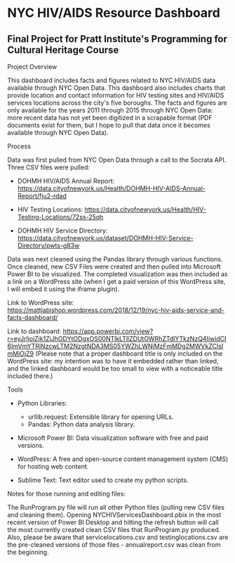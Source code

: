 # NYC HIV/AIDS Resource Dashboard
## Final Project for Pratt Institute's Programming for Cultural Heritage Course

Project Overview

This dashboard includes facts and figures related to NYC HIV/AIDS data available through NYC Open Data. This dashboard also includes charts that provide location and contact information for HIV testing sites and HIV/AIDS services locations across the city's five boroughs. The facts and figures are only available for the years 2011 through 2015 through NYC Open Data: more recent data has not yet been digitized in a scrapable format (PDF documents exist for them, but I hope to pull that data once it becomes available through NYC Open Data).


Process

Data was first pulled from NYC Open Data through a call to the Socrata API. Three CSV files were pulled:

- DOHMH HIV/AIDS Annual Report: https://data.cityofnewyork.us/Health/DOHMH-HIV-AIDS-Annual-Report/fju2-rdad

- HIV Testing Locations: https://data.cityofnewyork.us/Health/HIV-Testing-Locations/72ss-25qh

- DOHMH HIV Service Directory: https://data.cityofnewyork.us/dataset/DOHMH-HIV-Service-Directory/pwts-g83w

Data was next cleaned using the Pandas library through various functions. Once cleaned, new CSV Files were created and then pulled into Microsoft Power BI to be visualized. The completed visualization was then included as a link on a WordPress site (when I get a paid version of this WordPress site, I will embed it using the iframe plugin).

Link to WordPress site: https://mattjabishop.wordpress.com/2018/12/19/nyc-hiv-aids-service-and-facts-dashboard/

Link to dashboard: https://app.powerbi.com/view?r=eyJrIjoiZjk1ZjJhODYtODgxOS00NTlkLTllZDUtOWRhZTdlYTkzNzQ4IiwidCI6ImVmYTRjNzcwLTM2NzgtNDA3MS05YWZhLWNjMzFmMDg2MWVkZCIsImMiOjZ9
(Please note that a proper dashboard title is only included on the WordPress site: my intention was to have it embedded rather than linked, and the linked dashboard would be too small to view with a noticeable title included there.)


Tools

- Python Libraries:
	- urllib.request: Extensible library for opening URLs.
	- Pandas: Python data analysis library.

- Microsoft Power BI: Data visualization software with free and paid versions.

- WordPress: A free and open-source content management system (CMS) for hosting web content.

- Sublime Text: Text editor used to create my python scripts.


Notes for those running and editing files:

The RunProgram.py file will run all other Python files (pulling new CSV files and cleaning them). Opening NYCHIVServicesDashboard.pbix in the most recent version of Power BI Desktop and hitting the refresh button will call the most currently created clean CSV files that RunProgram.py produced. Also, please be aware that servicelocations.csv and testinglocations.csv are the pre-cleaned versions of those files - annualreport.csv was clean from the beginning.